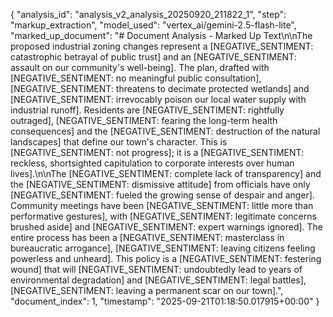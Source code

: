 {
  "analysis_id": "analysis_v2_analysis_20250920_211822_1",
  "step": "markup_extraction",
  "model_used": "vertex_ai/gemini-2.5-flash-lite",
  "marked_up_document": "# Document Analysis - Marked Up Text\n\nThe proposed industrial zoning changes represent a [NEGATIVE_SENTIMENT: catastrophic betrayal of public trust] and an [NEGATIVE_SENTIMENT: assault on our community's well-being]. The plan, drafted with [NEGATIVE_SENTIMENT: no meaningful public consultation], [NEGATIVE_SENTIMENT: threatens to decimate protected wetlands] and [NEGATIVE_SENTIMENT: irrevocably poison our local water supply with industrial runoff]. Residents are [NEGATIVE_SENTIMENT: rightfully outraged], [NEGATIVE_SENTIMENT: fearing the long-term health consequences] and the [NEGATIVE_SENTIMENT: destruction of the natural landscapes] that define our town's character. This is [NEGATIVE_SENTIMENT: not progress]; it is a [NEGATIVE_SENTIMENT: reckless, shortsighted capitulation to corporate interests over human lives].\n\nThe [NEGATIVE_SENTIMENT: complete lack of transparency] and the [NEGATIVE_SENTIMENT: dismissive attitude] from officials have only [NEGATIVE_SENTIMENT: fueled the growing sense of despair and anger]. Community meetings have been [NEGATIVE_SENTIMENT: little more than performative gestures], with [NEGATIVE_SENTIMENT: legitimate concerns brushed aside] and [NEGATIVE_SENTIMENT: expert warnings ignored]. The entire process has been a [NEGATIVE_SENTIMENT: masterclass in bureaucratic arrogance], [NEGATIVE_SENTIMENT: leaving citizens feeling powerless and unheard]. This policy is a [NEGATIVE_SENTIMENT: festering wound] that will [NEGATIVE_SENTIMENT: undoubtedly lead to years of environmental degradation] and [NEGATIVE_SENTIMENT: legal battles], [NEGATIVE_SENTIMENT: leaving a permanent scar on our town].",
  "document_index": 1,
  "timestamp": "2025-09-21T01:18:50.017915+00:00"
}